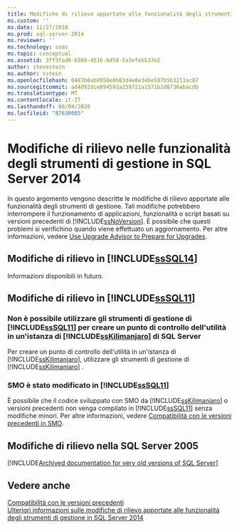 ```yaml
---
title: Modifiche di rilievo apportate alle funzionalità degli strumenti di gestione in SQL Server 2014 | Microsoft Docs
ms.custom: ''
ms.date: 11/27/2018
ms.prod: sql-server-2014
ms.reviewer: ''
ms.technology: ssms
ms.topic: conceptual
ms.assetid: 3ff3fad8-b569-4516-bd58-5a3efeb537e2
author: stevestein
ms.author: sstein
ms.openlocfilehash: 0487b6ab0958e0b83d4e8e34be507b5b3211ac87
ms.sourcegitcommit: ad4d92dce894592a259721a1571b1d8736abacdb
ms.translationtype: MT
ms.contentlocale: it-IT
ms.lasthandoff: 08/04/2020
ms.locfileid: "87630085"
---
```

# <a name="breaking-changes-to-management-tools-features-in-sql-server-2014"></a>Modifiche di rilievo nelle funzionalità degli strumenti di gestione in SQL Server 2014
  In questo argomento vengono descritte le modifiche di rilievo apportate alle funzionalità degli strumenti di gestione. Tali modifiche potrebbero interrompere il funzionamento di applicazioni, funzionalità o script basati su versioni precedenti di [!INCLUDE[ssNoVersion](../includes/ssnoversion-md.md)]. È possibile che questi problemi si verifichino quando viene effettuato un aggiornamento. Per altre informazioni, vedere [Use Upgrade Advisor to Prepare for Upgrades](../../2014/sql-server/install/use-upgrade-advisor-to-prepare-for-upgrades.md).  
  
## <a name="breaking-changes-in-sssql14"></a>Modifiche di rilievo in [!INCLUDE[ssSQL14](../includes/sssql14-md.md)]  
 Informazioni disponibili in futuro.  
  
## <a name="breaking-changes-in-sssql11"></a>Modifiche di rilievo in [!INCLUDE[ssSQL11](../includes/sssql11-md.md)]  
  
### <a name="you-cannot-use-sssql11-management-tools-to-create-a-utility-control-point-on-a-sskilimanjaro-instance-of-sql-server"></a>Non è possibile utilizzare gli strumenti di gestione di [!INCLUDE[ssSQL11](../includes/sssql11-md.md)] per creare un punto di controllo dell'utilità in un'istanza di [!INCLUDE[ssKilimanjaro](../includes/sskilimanjaro-md.md)] di SQL Server  
 Per creare un punto di controllo dell'utilità in un'istanza di [!INCLUDE[ssKilimanjaro](../includes/sskilimanjaro-md.md)], utilizzare gli strumenti di gestione di [!INCLUDE[ssKilimanjaro](../includes/sskilimanjaro-md.md)] .  
  
### <a name="smo-has-been-reversioned-in-sssql11"></a>SMO è stato modificato in [!INCLUDE[ssSQL11](../includes/sssql11-md.md)]  
 È possibile che il codice sviluppato con SMO da [!INCLUDE[ssKilimanjaro](../includes/sskilimanjaro-md.md)] o versioni precedenti non venga compilato in [!INCLUDE[ssSQL11](../includes/sssql11-md.md)] senza modifiche minori. Per altre informazioni, vedere [Compatibilità con le versioni precedenti in SMO](../relational-databases/server-management-objects-smo/backward-compatibility-in-smo.md).  

## <a name="breaking-changes-in-sql-server-2005"></a><a name="previous-versions"></a>Modifiche di rilievo nella SQL Server 2005  

[!INCLUDE[Archived documentation for very old versions of SQL Server](../includes/paragraph-content/previous-versions-archive-documentation-sql-server.md)]

## <a name="see-also"></a>Vedere anche  
 [Compatibilità con le versioni precedenti](../../2014/getting-started/backward-compatibility.md)  
 [Ulteriori informazioni sulle modifiche di rilievo apportate alle funzionalità degli strumenti di gestione in SQL Server 2014](breaking-changes-to-database-engine-features-in-sql-server-2016.md?view=sql-server-2014)  
  
  
